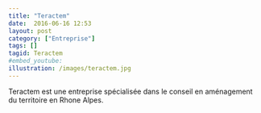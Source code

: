 ```yaml
---
title: "Teractem"
date:  2016-06-16 12:53
layout: post
category: ["Entreprise"]
tags: []
tagid: Teractem
#embed_youtube:
illustration: /images/teractem.jpg
---
```


Teractem est une entreprise  spécialisée dans le conseil en aménagement du territoire en Rhone Alpes.
